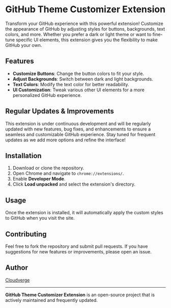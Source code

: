 # GitHub Theme Customizer Extension

Transform your GitHub experience with this powerful extension! Customize the appearance of GitHub by adjusting styles for buttons, backgrounds, text colors, and more. Whether you prefer a dark or light theme or want to fine-tune specific UI elements, this extension gives you the flexibility to make GitHub your own.

## Features
- **Customize Buttons**: Change the button colors to fit your style.
- **Adjust Backgrounds**: Switch between dark and light backgrounds.
- **Text Colors**: Modify the text color for better readability.
- **UI Customization**: Tweak various other UI elements for a more personalized GitHub experience.

## Regular Updates & Improvements
This extension is under continuous development and will be regularly updated with new features, bug fixes, and enhancements to ensure a seamless and customizable GitHub experience. Stay tuned for frequent updates as we add more options and refine the interface!

## Installation

1. Download or clone the repository.
2. Open Chrome and navigate to `chrome://extensions/`.
3. Enable **Developer Mode**.
4. Click **Load unpacked** and select the extension's directory.

## Usage

Once the extension is installed, it will automatically apply the custom styles to GitHub when you visit the site.

## Contributing

Feel free to fork the repository and submit pull requests. If you have suggestions for new features or improvements, please open an issue.

## Author

[Cloudverge](https://t.me/Cloudverge)

---

**GitHub Theme Customizer Extension** is an open-source project that is actively maintained and frequently updated.
